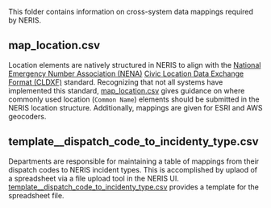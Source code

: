 This folder contains information on cross-system data mappings required by NERIS.

## map_location.csv
Location elements are natively structured in NERIS to align with the [National Emergency Number Association (NENA)](https://www.nena.org/) [Civic Location Data Exchange Format (CLDXF)](https://cdn.ymaws.com/www.nena.org/resource/resmgr/standards/NENA-STA-004.2-2024_CLDXFUS_.pdf) standard. Recognizing that not all systems have implemented this standard, [map_location.csv](map_location.csv) gives guidance on where commonly used location (`Common Name`) elements should be submitted in the NERIS location structure. Additionally, mappings are given for ESRI and AWS geocoders.

## template__dispatch_code_to_incidenty_type.csv
Departments are responsible for maintaining a table of mappings from their dispatch codes to NERIS incident types. This is accomplished by uplaod of a spreadsheet via a file upload tool in the NERIS UI. [template__dispatch_code_to_incidenty_type.csv](template__dispatch_code_to_incidenty_type.csv) provides a template for the spreadsheet file.